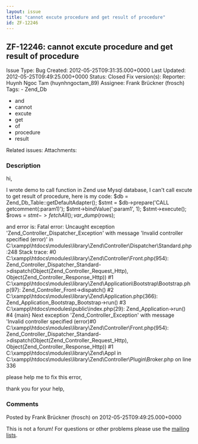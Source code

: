 ```yaml
---
layout: issue
title: "cannot excute procedure and get result of procedure"
id: ZF-12246
---
```


ZF-12246: cannot excute procedure and get result of procedure
-------------------------------------------------------------

 Issue Type: Bug Created: 2012-05-25T09:31:35.000+0000 Last Updated: 2012-05-25T09:49:25.000+0000 Status: Closed Fix version(s): 
 Reporter:  Huynh Ngoc Tam (huynhngoctam\_89)  Assignee:  Frank Brückner (frosch)  Tags: - Zend\_Db
- and
- cannot
- excute
- get
- of
- procedure
- result
 
 Related issues: 
 Attachments: 
### Description

hi,

I wrote demo to call function in Zend use Mysql database, I can't call excute to get result of procedure, here is my code: $db = Zend\_Db\_Table::getDefaultAdapter(); $stmt = $db->prepare('CALL getcomment(:param1)'); $stmt->bindValue(':param1', 1); $stmt->execute(); $rows = $stmt->fetchAll(); var\_dump($rows);

and error is: Fatal error: Uncaught exception 'Zend\_Controller\_Dispatcher\_Exception' with message 'Invalid controller specified (error)' in C:\\xampp\\htdocs\\modules\\library\\Zend\\Controller\\Dispatcher\\Standard.php:248 Stack trace: #0 C:\\xampp\\htdocs\\modules\\library\\Zend\\Controller\\Front.php(954): Zend\_Controller\_Dispatcher\_Standard->dispatch(Object(Zend\_Controller\_Request\_Http), Object(Zend\_Controller\_Response\_Http)) #1 C:\\xampp\\htdocs\\modules\\library\\Zend\\Application\\Bootstrap\\Bootstrap.php(97): Zend\_Controller\_Front->dispatch() #2 C:\\xampp\\htdocs\\modules\\library\\Zend\\Application.php(366): Zend\_Application\_Bootstrap\_Bootstrap->run() #3 C:\\xampp\\htdocs\\modules\\public\\index.php(29): Zend\_Application->run() #4 {main} Next exception 'Zend\_Controller\_Exception' with message 'Invalid controller specified (error)#0 C:\\xampp\\htdocs\\modules\\library\\Zend\\Controller\\Front.php(954): Zend\_Controller\_Dispatcher\_Standard->dispatch(Object(Zend\_Controller\_Request\_Http), Object(Zend\_Controller\_Response\_Http)) #1 C:\\xampp\\htdocs\\modules\\library\\Zend\\Appl in C:\\xampp\\htdocs\\modules\\library\\Zend\\Controller\\Plugin\\Broker.php on line 336

please help me to fix this error,

thank you for your help,

 

 

### Comments

Posted by Frank Brückner (frosch) on 2012-05-25T09:49:25.000+0000

This is not a forum! For questions or other problems please use the [mailing lists](http://framework.zend.com/wiki/display/ZFDEV/Mailing+Lists).

 

 